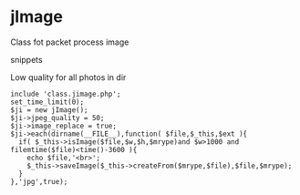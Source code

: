 jImage
======
Class fot packet process image

snippets

Low quality for all photos in dir

    include 'class.jimage.php';
    set_time_limit(0);
    $ji = new jImage();
    $ji->jpeg_quality = 50;
    $ji->image_replace = true;
    $ji->each(dirname(__FILE__),function( $file,$_this,$ext ){
      if( $_this->isImage($file,$w,$h,$mrype)and $w>1000 and filemtime($file)<time()-3600 ){
        echo $file,'<br>';
        $_this->saveImage($_this->createFrom($mrype,$file),$file,$mrype);
      }
    },'jpg',true);
